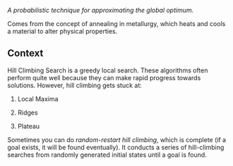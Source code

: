 
*A probabilistic technique for approximating the global optimum.*

  

Comes from the concept of annealing in metallurgy, which heats and cools a material to alter physical properties.

  

## Context

  

Hill Climbing Search is a greedy local search. These algorithms often perform quite well because they can make rapid progress towards solutions. However, hill climbing gets stuck at:

1. Local Maxima

2. Ridges

3. Plateau

  

Sometimes you can do *random-restart hill climbing*, which is complete (if a goal exists, it will be found eventually). It conducts a series of hill-climbing searches from randomly generated initial states until a goal is found.